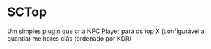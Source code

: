 # SCTop
Um simples plugin que cria NPC Player para os top X (configurável a quantia) melhores clãs (ordenado por KDR)
